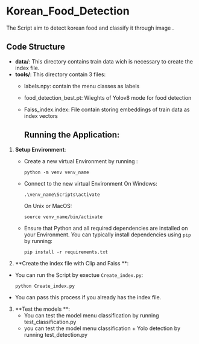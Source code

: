 # Korean_Food_Detection
The Script aim to detect korean food and classify it through image .

## Code Structure
- **data/**: This directory contains train data wich is necessary to create the index file.
- **tools/**: This directory contain 3 files:
  - labels.npy: contain the menu classes as labels
  - food_detection_best.pt: Wieghts of Yolov8 mode for food detection
  - Faiss_index.index: File contain storing embeddings of train data as index vectors
 
    ## Running the Application:

1. **Setup Environment**:
   - Create a new virtual Environment by running :
      ```
     python -m venv venv_name 

     ```
   - Connect to the new virtual Environment On Windows:
      ```
     .\venv_name\Scripts\activate

      ```

     On Unix or MacOS:
     ```
     source venv_name/bin/activate      

     ```

   - Ensure that Python and all required dependencies are installed on your Environment. You can typically install dependencies using `pip` by running:

     ```
     pip install -r requirements.txt
     
     ```

2. **Create the index file with Clip and Faiss **:
- You can run the Script by exectue `Create_index.py`:
     ```
     python Create_index.py 

     ```
- You can pass this process if you already has the index file.
  
3. **Test the models **:
    * You can test the model menu classification by running test_classification.py
    * you can test the model menu classification + Yolo detection by running test_detection.py

  

  

  
